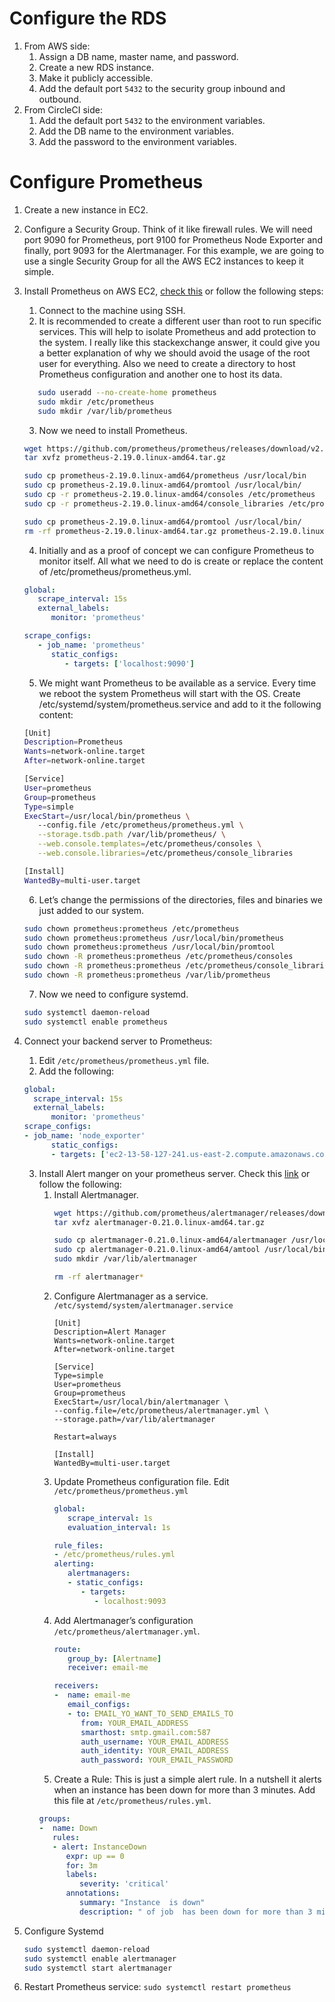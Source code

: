 # Configure the RDS
1. From AWS side:
   1. Assign a DB name, master name, and password.
   2. Create a new RDS instance.
   3. Make it publicly accessible.
   4. Add the default port `5432` to the security group inbound and outbound.
2. From CircleCI side:
   1. Add the default port `5432` to the environment variables.
   2. Add the DB name to the environment variables.
   3. Add the password to the environment variables.


# Configure Prometheus
   1. Create a new instance in EC2.
   2. Configure a Security Group. Think of it like firewall rules. We will need port 9090 for Prometheus, port 9100 for Prometheus Node Exporter and finally, port 9093 for the Alertmanager. For this example, we are going to use a single Security Group for all the AWS EC2 instances to keep it simple.
   3. Install Prometheus on AWS EC2, [check this](https://codewizardly.com/prometheus-on-aws-ec2-part1/) or follow the following steps:
      1. Connect to the machine using SSH.
      2. It is recommended to create a different user than root to run specific services. This will help to isolate Prometheus and add protection to the system. I really like this stackexchange answer, it could give you a better explanation of why we should avoid the usage of the root user for everything. Also we need to create a directory to host Prometheus configuration and another one to host its data.
      ``` bash 
         sudo useradd --no-create-home prometheus
         sudo mkdir /etc/prometheus
         sudo mkdir /var/lib/prometheus
      ```
      3. Now we need to install Prometheus.
      ``` bash
      wget https://github.com/prometheus/prometheus/releases/download/v2.19.0/prometheus-2.19.0.linux-amd64.tar.gz
      tar xvfz prometheus-2.19.0.linux-amd64.tar.gz

      sudo cp prometheus-2.19.0.linux-amd64/prometheus /usr/local/bin
      sudo cp prometheus-2.19.0.linux-amd64/promtool /usr/local/bin/
      sudo cp -r prometheus-2.19.0.linux-amd64/consoles /etc/prometheus
      sudo cp -r prometheus-2.19.0.linux-amd64/console_libraries /etc/prometheus

      sudo cp prometheus-2.19.0.linux-amd64/promtool /usr/local/bin/
      rm -rf prometheus-2.19.0.linux-amd64.tar.gz prometheus-2.19.0.linux-amd64
      ```
      4. Initially and as a proof of concept we can configure Prometheus to monitor itself. All what we need to do is create or replace the content of /etc/prometheus/prometheus.yml.
      ``` yaml
      global:
         scrape_interval: 15s
         external_labels:
            monitor: 'prometheus'

      scrape_configs:
         - job_name: 'prometheus'
            static_configs:
               - targets: ['localhost:9090']
      ```
      5. We might want Prometheus to be available as a service. Every time we reboot the system Prometheus will start with the OS. Create /etc/systemd/system/prometheus.service and add to it the following content:
      ``` bash
      [Unit]
      Description=Prometheus
      Wants=network-online.target
      After=network-online.target

      [Service]
      User=prometheus
      Group=prometheus
      Type=simple
      ExecStart=/usr/local/bin/prometheus \
         --config.file /etc/prometheus/prometheus.yml \
         --storage.tsdb.path /var/lib/prometheus/ \
         --web.console.templates=/etc/prometheus/consoles \
         --web.console.libraries=/etc/prometheus/console_libraries

      [Install]
      WantedBy=multi-user.target
      ```
      6. Let’s change the permissions of the directories, files and binaries we just added to our system.
      ``` bash
      sudo chown prometheus:prometheus /etc/prometheus
      sudo chown prometheus:prometheus /usr/local/bin/prometheus
      sudo chown prometheus:prometheus /usr/local/bin/promtool
      sudo chown -R prometheus:prometheus /etc/prometheus/consoles
      sudo chown -R prometheus:prometheus /etc/prometheus/console_libraries
      sudo chown -R prometheus:prometheus /var/lib/prometheus
      ```
      7. Now we need to configure systemd.
      ``` bash
      sudo systemctl daemon-reload
      sudo systemctl enable prometheus
      ```

   4. Connect your backend server to Prometheus:
      1. Edit `/etc/prometheus/prometheus.yml` file.
      2. Add the following: 
      ``` yaml
      global:
        scrape_interval: 15s
        external_labels:
            monitor: 'prometheus'
      scrape_configs:
      - job_name: 'node_exporter'
            static_configs:
            - targets: ['ec2-13-58-127-241.us-east-2.compute.amazonaws.com:9100']
      ``` 
      3. Install Alert manger on your prometheus server. Check this [link](https://codewizardly.com/prometheus-on-aws-ec2-part4/) or follow the following:
         1. Install Alertmanager.
            ``` bash 
            wget https://github.com/prometheus/alertmanager/releases/download/v0.21.0/alertmanager-0.21.0.linux-amd64.tar.gz
            tar xvfz alertmanager-0.21.0.linux-amd64.tar.gz

            sudo cp alertmanager-0.21.0.linux-amd64/alertmanager /usr/local/bin
            sudo cp alertmanager-0.21.0.linux-amd64/amtool /usr/local/bin/
            sudo mkdir /var/lib/alertmanager

            rm -rf alertmanager*
            ```
         2. Configure Alertmanager as a service. `/etc/systemd/system/alertmanager.service`
            ```
            [Unit]
            Description=Alert Manager
            Wants=network-online.target
            After=network-online.target

            [Service]
            Type=simple
            User=prometheus
            Group=prometheus
            ExecStart=/usr/local/bin/alertmanager \
            --config.file=/etc/prometheus/alertmanager.yml \
            --storage.path=/var/lib/alertmanager

            Restart=always

            [Install]
            WantedBy=multi-user.target
            ```
         3. Update Prometheus configuration file. Edit `/etc/prometheus/prometheus.yml`
            ``` yaml
            global:
               scrape_interval: 1s
               evaluation_interval: 1s

            rule_files:
            - /etc/prometheus/rules.yml
            alerting:
               alertmanagers:
               - static_configs:
                  - targets:
                     - localhost:9093
            ``` 
         1. Add Alertmanager’s configuration `/etc/prometheus/alertmanager.yml`.
            ``` yaml
            route:
               group_by: [Alertname]
               receiver: email-me

            receivers:
            -  name: email-me
               email_configs:
               - to: EMAIL_YO_WANT_TO_SEND_EMAILS_TO
                  from: YOUR_EMAIL_ADDRESS
                  smarthost: smtp.gmail.com:587
                  auth_username: YOUR_EMAIL_ADDRESS
                  auth_identity: YOUR_EMAIL_ADDRESS
                  auth_password: YOUR_EMAIL_PASSWORD
            ```
         2. Create a Rule: This is just a simple alert rule. In a nutshell it alerts when an instance has been down for more than 3 minutes. Add this file at `/etc/prometheus/rules.yml`.
         ``` yaml
         groups:
         -  name: Down
            rules:
            - alert: InstanceDown
               expr: up == 0
               for: 3m
               labels:
                  severity: 'critical'
               annotations:
                  summary: "Instance  is down"
                  description: " of job  has been down for more than 3 minutes."
         ```
   1. Configure Systemd
      ``` bash
      sudo systemctl daemon-reload
      sudo systemctl enable alertmanager
      sudo systemctl start alertmanager
      ```
   2. Restart Prometheus service: `sudo systemctl restart prometheus`